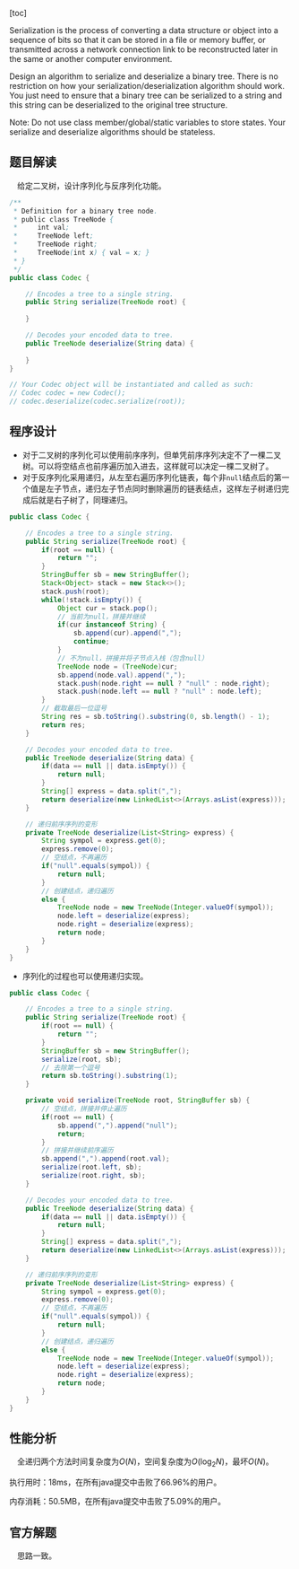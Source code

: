 [toc]

Serialization is the process of converting a data structure or object into a sequence of bits so that it can be stored in a file or memory buffer, or transmitted across a network connection link to be reconstructed later in the same or another computer environment.

Design an algorithm to serialize and deserialize a binary tree. There is no restriction on how your serialization/deserialization algorithm should work. You just need to ensure that a binary tree can be serialized to a string and this string can be deserialized to the original tree structure.



Note: Do not use class member/global/static variables to store states. Your serialize and deserialize algorithms should be stateless.



## 题目解读

&emsp;给定二叉树，设计序列化与反序列化功能。

```java
/**
 * Definition for a binary tree node.
 * public class TreeNode {
 *     int val;
 *     TreeNode left;
 *     TreeNode right;
 *     TreeNode(int x) { val = x; }
 * }
 */
public class Codec {

    // Encodes a tree to a single string.
    public String serialize(TreeNode root) {
        
    }

    // Decodes your encoded data to tree.
    public TreeNode deserialize(String data) {
        
    }
}

// Your Codec object will be instantiated and called as such:
// Codec codec = new Codec();
// codec.deserialize(codec.serialize(root));
```

## 程序设计

* 对于二叉树的序列化可以使用前序序列，但单凭前序序列决定不了一棵二叉树。可以将空结点也前序遍历加入进去，这样就可以决定一棵二叉树了。
* 对于反序列化采用递归，从左至右遍历序列化链表，每个非`null`结点后的第一个值是左子节点，递归左子节点同时删除遍历的链表结点，这样左子树递归完成后就是右子树了，同理递归。

```java
public class Codec {

    // Encodes a tree to a single string.
    public String serialize(TreeNode root) {
        if(root == null) {
            return "";
        }
        StringBuffer sb = new StringBuffer();
        Stack<Object> stack = new Stack<>();
        stack.push(root);
        while(!stack.isEmpty()) {
            Object cur = stack.pop();
            // 当前为null，拼接并继续
            if(cur instanceof String) {
                sb.append(cur).append(",");
                continue;
            } 
            // 不为null，拼接并将子节点入栈（包含null）
            TreeNode node = (TreeNode)cur;
            sb.append(node.val).append(",");
            stack.push(node.right == null ? "null" : node.right);
            stack.push(node.left == null ? "null" : node.left);
        }
        // 截取最后一位逗号
        String res = sb.toString().substring(0, sb.length() - 1);
        return res;
    }

    // Decodes your encoded data to tree.
    public TreeNode deserialize(String data) {
        if(data == null || data.isEmpty()) {
            return null;
        }
        String[] express = data.split(",");
        return deserialize(new LinkedList<>(Arrays.asList(express)));
    }

    // 递归前序序列的变形
    private TreeNode deserialize(List<String> express) {
        String sympol = express.get(0);
        express.remove(0);
        // 空结点，不再遍历
        if("null".equals(sympol)) {
            return null;
        } 
        // 创建结点，递归遍历
        else {
            TreeNode node = new TreeNode(Integer.valueOf(sympol));
            node.left = deserialize(express);
            node.right = deserialize(express);
            return node;
        }
    }
}
```

* 序列化的过程也可以使用递归实现。

```java
public class Codec {

    // Encodes a tree to a single string.
    public String serialize(TreeNode root) {
        if(root == null) {
            return "";
        }
        StringBuffer sb = new StringBuffer();
        serialize(root, sb);
        // 去除第一个逗号
        return sb.toString().substring(1);
    }

    private void serialize(TreeNode root, StringBuffer sb) {
        // 空结点，拼接并停止遍历
        if(root == null) {
            sb.append(",").append("null");
            return;
        }
        // 拼接并继续前序遍历
        sb.append(",").append(root.val);
        serialize(root.left, sb);
        serialize(root.right, sb);
    }

    // Decodes your encoded data to tree.
    public TreeNode deserialize(String data) {
        if(data == null || data.isEmpty()) {
            return null;
        }
        String[] express = data.split(",");
        return deserialize(new LinkedList<>(Arrays.asList(express)));
    }

    // 递归前序序列的变形
    private TreeNode deserialize(List<String> express) {
        String sympol = express.get(0);
        express.remove(0);
        // 空结点，不再遍历
        if("null".equals(sympol)) {
            return null;
        } 
        // 创建结点，递归遍历
        else {
            TreeNode node = new TreeNode(Integer.valueOf(sympol));
            node.left = deserialize(express);
            node.right = deserialize(express);
            return node;
        }
    }
}
```

## 性能分析

&emsp;全递归两个方法时间复杂度为$O(N)$，空间复杂度为$O(\log_2N)$，最坏$O(N)$。

执行用时：18ms，在所有java提交中击败了66.96%的用户。

内存消耗：50.5MB，在所有java提交中击败了5.09%的用户。

## 官方解题

&emsp;思路一致。

